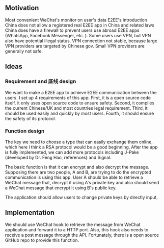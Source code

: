 ## Motivation
Most convenient WeChat's monitor on user's data
E2EE's introduction
China does not allow a registered real E2EE app in China and related laws
China does have a firewall to prevent users use abroad E2EE apps (WhatsApp, Facebook Messenger, etc. ). Some users use VPN, but  VPN also have potential illegal status. VPN connection not stable, because large VPN providers are targeted by Chinese gov. Small VPN providers are generally not safe. 
## Ideas
### Requirement and 底线 design
We want to make a E2EE app to achieve E2EE communication between the users. I set up 4 requirements of this app. First, it is a open source code itself.  it only uses open source code to ensure safety. Second, it complies the current Chinese/UK and most countries legal requirement. Third, it should be used easily and quickly by most users. Fourth, it should ensure the safety of its protocol. 

### Function design
The key we need to choose a type that can easily exchange them online, which here I think a RSA protocol would be a good beginning. After the app is fully implemented, we can add more protocols including J-Pake (developed by Dr. Feng Hao, references) and Signal. 

The basic function is that it can encrypt and also decrypt the message. Supposing there are two people, A and B, are trying to do the encrypted communication is using this app. User A should be able to retrieve a WeChat message that, decrypt it using A's private key and also should send a WeChat message that encrypt it using B's public key. 

The application should allow users to change private keys by directly input, 

## Implementation 
We should use WeChat hook to retrieve the message from WeChat application and forward it to a HTTP port. Also, this hook also needs to receive a post message through the API. Fortunately, there is a open source GitHub repo to provide this function. 



